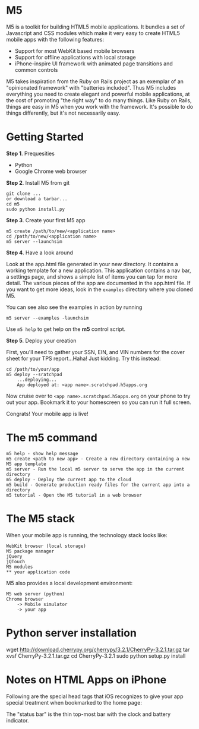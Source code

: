 M5
==

M5 is a toolkit for building HTML5 mobile applications. It bundles a set of Javascript
and CSS modules which make it very easy to create HTML5 mobile apps with the following
features:
  * Support for most WebKit based mobile browsers
  * Support for offline applications with local storage
  * iPhone-inspire UI framework with animated page transitions and common controls

M5 takes inspiration from the Ruby on Rails project as an exemplar of an "opinionated framework"
with "batteries included". Thus M5 includes everything you need to create elegant and powerful
mobile applications, at the cost of promoting "the right way" to do many things. Like Ruby on Rails,
things are easy in M5 when you work with the framework. It's possible to do things differently, but
it's not necessarily easy.

Getting Started
===============
__Step 1__. Prequesities

* Python
* Google Chrome web browser

__Step 2__. Install M5 from git

    git clone ...
    or download a tarbar...
    cd m5
    sudo python install.py
  
__Step 3__. Create your first M5 app

    m5 create /path/to/new/<application name>
    cd /path/to/new/<application name>
    m5 server --launchsim
  
__Step 4__. Have a look around

Look at the app.html file generated in your new directory. It contains a working template
for a new application. This application contains a nav bar, a settings page, and shows a simple
list of items you can tap for more detail. The various pieces of the app
are documented in the app.html file. If you want to get more ideas, look in the `examples`
directory where you cloned M5.

You can see also see the examples in action by running

    m5 server --examples -launchsim

Use `m5 help` to get help on the __m5__ control script.

__Step 5__. Deploy your creation

First, you'll need to gather your SSN, EIN, and VIN numbers for the cover sheet for your TPS report...Haha! Just kidding.
Try this instead:

    cd /path/to/your/app
    m5 deploy --sratchpad
        ...deploying...
        App deployed at: <app name>.scratchpad.h5apps.org

Now cruise over to `<app name>.scratchpad.h5apps.org` on your phone to try out your app.
Bookmark it to your homescreen so you can run it full screen.

Congrats! Your mobile app is live!   

The m5 command
==============

    m5 help - show help message
    m5 create <path to new app> - Create a new directory containing a new M5 app template
    m5 server - Run the local m5 server to serve the app in the current directory
    m5 deploy - Deploy the current app to the cloud
    m5 build - Generate production ready files for the current app into a directory
    m5 tutorial - Open the M5 tutorial in a web browser


The M5 stack
============

When your mobile app is running, the technology stack looks like:

    WebKit browser (local storage)
    M5 package manager
    jQuery
    jQTouch
    M5 modules
    ** your application code
  
M5 also provides a local development environment:

    M5 web server (python)
    Chrome browser
        -> Mobile simulator
        -> your app

Python server installation
==========================
wget http://download.cherrypy.org/cherrypy/3.2.1/CherryPy-3.2.1.tar.gz
tar xvsf CherryPy-3.2.1.tar.gz
cd CherryPy-3.2.1
sudo python setup.py install

Notes on HTML Apps on iPhone
============================
Following are the special head tags that iOS recognizes to give your app special treatment
when bookmarked to the home page:

<meta name="apple-mobile-web-app-capable" content="yes" />
<meta name="apple-mobile-web-app-status-bar-style" content="black" />
The "status bar" is the thin top-most bar with the clock and battery indicator.


<meta name="viewport" content="width=device-width" />

<link rel="apple-touch-icon" href="icon.png" />

<link rel="apple-touch-startup-image" href="home.png" />
